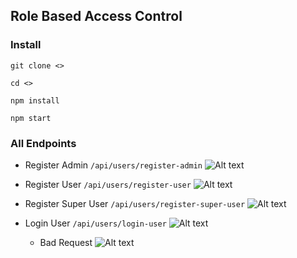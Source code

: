 ## Role Based Access Control 

### Install
``` git clone <> ```

``` cd <> ```

``` npm install ```

``` npm start ```

 ### All Endpoints

 - Register Admin
  ``/api/users/register-admin``
  ![Alt text](image/register-admin.png)

- Register User
  ``/api/users/register-user``
  ![Alt text](image/register-user.png)

- Register Super User
  ``/api/users/register-super-user``
  ![Alt text](image/register-super-user.png)

- Login User
  ``/api/users/login-user``
  ![Alt text](image/login-user.png)
  - Bad Request
  ![Alt text](image/login-user-bad-request.png)